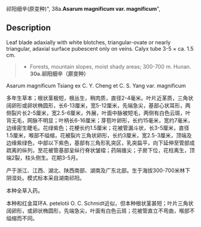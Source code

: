 祁阳细辛(原变种)",
38a.**Asarum magnificum var. magnificum**",

## Description
Leaf blade adaxially with white blotches, triangular-ovate or nearly triangular, adaxial surface pubescent only on veins. Calyx tube 3-5 × ca. 1.5 cm.

> * Forests, mountain slopes, moist shady areas; 300-700 m. Hunan.
**30a.祁阳细辛（原变种）**

Asarum magnificum Tsiang ex C. Y. Cheng et C. S. Yang var. magnificum

多年生草本；根状茎极短，根丛生，稍肉质，直径2-4毫米。叶片近革质，三角状阔卵形或卵状椭圆形，长6-13厘米，宽5-12厘米，先端急尖，基部心状耳形，两侧裂片长2-5厘米，宽2.5-6厘米，外展，叶面中脉被短毛，两侧有白色云斑，叶背无毛，网脉不明显；叶柄长6-16厘米；芽苞叶卵形，长约15毫米，宽约7毫米，边缘密生睫毛。花绿紫色；花梗长约1.5厘米；花被管漏斗状，长3-5厘米，直径1.5厘米，喉部不缢缩，花被裂片三角状卵形，长约3厘米，宽2.5-3厘米，顶端及边缘紫绿色，中部以下紫色，基部有三角形乳突区，乳突扁平，向下延伸至管部成疏离的纵列，至花被管基部呈纵行脊状皱褶；药隔锥尖；子房下位，花柱离生，顶端2裂，柱头侧生。花期3-5月。

产于浙江、江西、湖北、陕西南部、湖南及广东北部。生于海拔300-700米林下阴湿处。模式标本采自湖南祁阳。

本种全草入药。

本种和红金耳环A. petelotii O. C. Schmidt近似，但本种根状茎甚短；叶片三角状阔卵形，或卵状椭圆形，先端急尖，叶面有白色云斑；花被管直立不弯曲，喉部不缢缩而不同。
